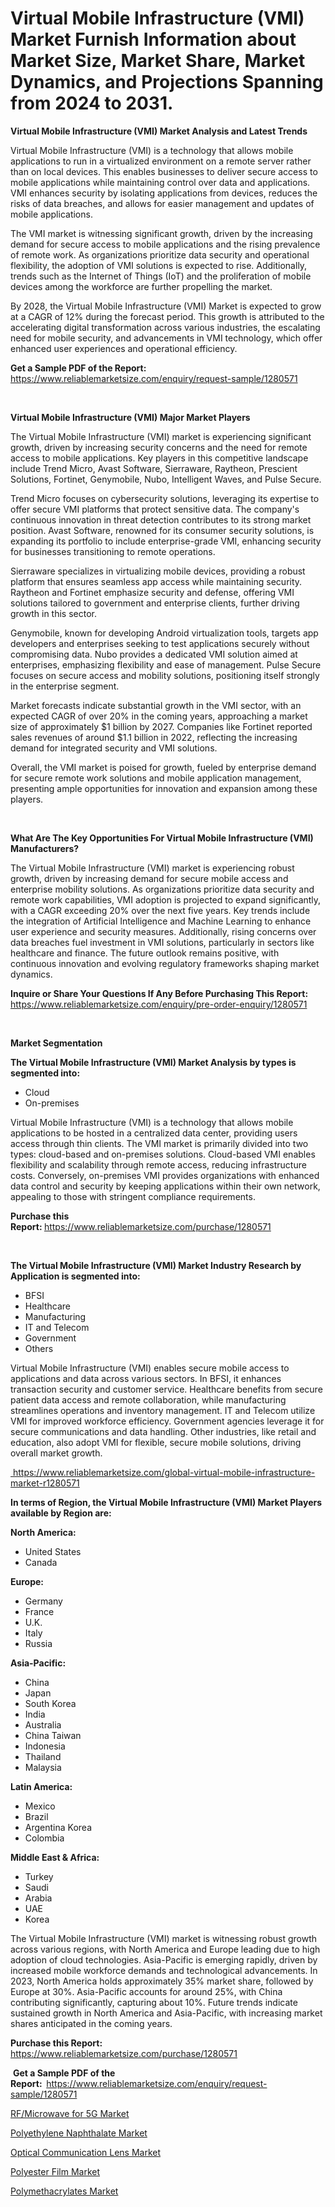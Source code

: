 <p><h1>Virtual Mobile Infrastructure (VMI) Market Furnish Information about Market Size, Market Share, Market Dynamics, and Projections Spanning from 2024 to 2031.</h1></p><p><strong>Virtual Mobile Infrastructure (VMI) Market Analysis and Latest Trends</strong></p>
<p><p>Virtual Mobile Infrastructure (VMI) is a technology that allows mobile applications to run in a virtualized environment on a remote server rather than on local devices. This enables businesses to deliver secure access to mobile applications while maintaining control over data and applications. VMI enhances security by isolating applications from devices, reduces the risks of data breaches, and allows for easier management and updates of mobile applications.</p><p>The VMI market is witnessing significant growth, driven by the increasing demand for secure access to mobile applications and the rising prevalence of remote work. As organizations prioritize data security and operational flexibility, the adoption of VMI solutions is expected to rise. Additionally, trends such as the Internet of Things (IoT) and the proliferation of mobile devices among the workforce are further propelling the market. </p><p>By 2028, the Virtual Mobile Infrastructure (VMI) Market is expected to grow at a CAGR of 12% during the forecast period. This growth is attributed to the accelerating digital transformation across various industries, the escalating need for mobile security, and advancements in VMI technology, which offer enhanced user experiences and operational efficiency.</p></p>
<p><strong>Get a Sample PDF of the Report:&nbsp;</strong> <a href="https://www.reliablemarketsize.com/enquiry/request-sample/1280571?utm_campaign=1143&utm_medium=2&utm_source=Github&utm_content=ia&utm_term=10122024&utm_id=virtual-mobile-infrastructure-vmi">https://www.reliablemarketsize.com/enquiry/request-sample/1280571</a></p>
<p>&nbsp;</p>
<p><strong>Virtual Mobile Infrastructure (VMI) Major Market Players</strong></p>
<p><p>The Virtual Mobile Infrastructure (VMI) market is experiencing significant growth, driven by increasing security concerns and the need for remote access to mobile applications. Key players in this competitive landscape include Trend Micro, Avast Software, Sierraware, Raytheon, Prescient Solutions, Fortinet, Genymobile, Nubo, Intelligent Waves, and Pulse Secure.</p><p>Trend Micro focuses on cybersecurity solutions, leveraging its expertise to offer secure VMI platforms that protect sensitive data. The company's continuous innovation in threat detection contributes to its strong market position. Avast Software, renowned for its consumer security solutions, is expanding its portfolio to include enterprise-grade VMI, enhancing security for businesses transitioning to remote operations.</p><p>Sierraware specializes in virtualizing mobile devices, providing a robust platform that ensures seamless app access while maintaining security. Raytheon and Fortinet emphasize security and defense, offering VMI solutions tailored to government and enterprise clients, further driving growth in this sector.</p><p>Genymobile, known for developing Android virtualization tools, targets app developers and enterprises seeking to test applications securely without compromising data. Nubo provides a dedicated VMI solution aimed at enterprises, emphasizing flexibility and ease of management. Pulse Secure focuses on secure access and mobility solutions, positioning itself strongly in the enterprise segment.</p><p>Market forecasts indicate substantial growth in the VMI sector, with an expected CAGR of over 20% in the coming years, approaching a market size of approximately $1 billion by 2027. Companies like Fortinet reported sales revenues of around $1.1 billion in 2022, reflecting the increasing demand for integrated security and VMI solutions.</p><p>Overall, the VMI market is poised for growth, fueled by enterprise demand for secure remote work solutions and mobile application management, presenting ample opportunities for innovation and expansion among these players.</p></p>
<p>&nbsp;</p>
<p><strong>What Are The Key Opportunities For Virtual Mobile Infrastructure (VMI) Manufacturers?</strong></p>
<p><p>The Virtual Mobile Infrastructure (VMI) market is experiencing robust growth, driven by increasing demand for secure mobile access and enterprise mobility solutions. As organizations prioritize data security and remote work capabilities, VMI adoption is projected to expand significantly, with a CAGR exceeding 20% over the next five years. Key trends include the integration of Artificial Intelligence and Machine Learning to enhance user experience and security measures. Additionally, rising concerns over data breaches fuel investment in VMI solutions, particularly in sectors like healthcare and finance. The future outlook remains positive, with continuous innovation and evolving regulatory frameworks shaping market dynamics.</p></p>
<p><strong>Inquire or Share Your Questions If Any Before Purchasing This Report:</strong> <a href="https://www.reliablemarketsize.com/enquiry/pre-order-enquiry/1280571?utm_campaign=1143&utm_medium=2&utm_source=Github&utm_content=ia&utm_term=10122024&utm_id=virtual-mobile-infrastructure-vmi">https://www.reliablemarketsize.com/enquiry/pre-order-enquiry/1280571</a></p>
<p>&nbsp;</p>
<p><strong>Market Segmentation</strong></p>
<p><strong>The Virtual Mobile Infrastructure (VMI) Market Analysis by types is segmented into:</strong></p>
<p><ul><li>Cloud</li><li>On-premises</li></ul></p>
<p><p>Virtual Mobile Infrastructure (VMI) is a technology that allows mobile applications to be hosted in a centralized data center, providing users access through thin clients. The VMI market is primarily divided into two types: cloud-based and on-premises solutions. Cloud-based VMI enables flexibility and scalability through remote access, reducing infrastructure costs. Conversely, on-premises VMI provides organizations with enhanced data control and security by keeping applications within their own network, appealing to those with stringent compliance requirements.</p></p>
<p><strong>Purchase this Report:&nbsp;</strong><a href="https://www.reliablemarketsize.com/purchase/1280571?utm_campaign=1143&utm_medium=2&utm_source=Github&utm_content=ia&utm_term=10122024&utm_id=virtual-mobile-infrastructure-vmi">https://www.reliablemarketsize.com/purchase/1280571</a></p>
<p>&nbsp;</p>
<p><strong>The Virtual Mobile Infrastructure (VMI) Market Industry Research by Application is segmented into:</strong></p>
<p><ul><li>BFSI</li><li>Healthcare</li><li>Manufacturing</li><li>IT and Telecom</li><li>Government</li><li>Others</li></ul></p>
<p><p>Virtual Mobile Infrastructure (VMI) enables secure mobile access to applications and data across various sectors. In BFSI, it enhances transaction security and customer service. Healthcare benefits from secure patient data access and remote collaboration, while manufacturing streamlines operations and inventory management. IT and Telecom utilize VMI for improved workforce efficiency. Government agencies leverage it for secure communications and data handling. Other industries, like retail and education, also adopt VMI for flexible, secure mobile solutions, driving overall market growth.</p></p>
<p><a href="https://www.reliablemarketsize.com/global-virtual-mobile-infrastructure-market-r1280571?utm_campaign=1143&utm_medium=2&utm_source=Github&utm_content=ia&utm_term=10122024&utm_id=virtual-mobile-infrastructure-vmi">&nbsp;https://www.reliablemarketsize.com/global-virtual-mobile-infrastructure-market-r1280571</a></p>
<p><strong>In terms of Region, the Virtual Mobile Infrastructure (VMI) Market Players available by Region are:</strong></p>
<p>
    <p> <strong> North America: </strong>
        <ul>
            <li>United States</li>
            <li>Canada</li>
        </ul>
        </p> 
    <p> <strong> Europe: </strong>
        <ul>
            <li>Germany</li>
            <li>France</li>
            <li>U.K.</li>
            <li>Italy</li>
            <li>Russia</li>
        </ul>
        </p> 
    <p> <strong> Asia-Pacific: </strong>
        <ul>
            <li>China</li>
            <li>Japan</li>
            <li>South Korea</li>
            <li>India</li>
            <li>Australia</li>
            <li>China Taiwan</li>
            <li>Indonesia</li>
            <li>Thailand</li>
            <li>Malaysia</li>
        </ul>
        </p> 
    <p> <strong> Latin America: </strong>
        <ul>
            <li>Mexico</li>
            <li>Brazil</li>
            <li>Argentina Korea</li>
            <li>Colombia</li>
        </ul>
        </p> 
    <p> <strong> Middle East & Africa: </strong>
        <ul>
            <li>Turkey</li>
            <li>Saudi</li>
            <li>Arabia</li>
            <li>UAE</li>
            <li>Korea</li>
        </ul>
    </p>
    </p>
<p><p>The Virtual Mobile Infrastructure (VMI) market is witnessing robust growth across various regions, with North America and Europe leading due to high adoption of cloud technologies. Asia-Pacific is emerging rapidly, driven by increased mobile workforce demands and technological advancements. In 2023, North America holds approximately 35% market share, followed by Europe at 30%. Asia-Pacific accounts for around 25%, with China contributing significantly, capturing about 10%. Future trends indicate sustained growth in North America and Asia-Pacific, with increasing market shares anticipated in the coming years.</p></p>
<p><strong>Purchase this Report: </strong><a href="https://www.reliablemarketsize.com/purchase/1280571?utm_campaign=1143&utm_medium=2&utm_source=Github&utm_content=ia&utm_term=10122024&utm_id=virtual-mobile-infrastructure-vmi">https://www.reliablemarketsize.com/purchase/1280571</a></p>
<p>&nbsp;<strong>Get a Sample PDF of the Report:&nbsp;&nbsp;</strong><a href="https://www.reliablemarketsize.com/enquiry/request-sample/1280571?utm_campaign=1143&utm_medium=2&utm_source=Github&utm_content=ia&utm_term=10122024&utm_id=virtual-mobile-infrastructure-vmi">https://www.reliablemarketsize.com/enquiry/request-sample/1280571</a></p>
<p><strong></strong></p>
<p><p><a href="https://github.com/kimberjam0i/Market-Research-Report-List-1/blob/main/rfmicrowave-for-5g-market.md?utm_campaign=1143&utm_medium=2&utm_source=Github&utm_content=ia&utm_term=10122024&utm_id=virtual-mobile-infrastructure-vmi">RF/Microwave for 5G Market</a></p><p><a href="https://www.linkedin.com/pulse/strategic-insights-polyethylene-naphthalate-market-jkvpf?utm_campaign=1143&utm_medium=2&utm_source=Github&utm_content=ia&utm_term=10122024&utm_id=virtual-mobile-infrastructure-vmi">Polyethylene Naphthalate Market</a></p><p><a href="https://github.com/lashaunm5st/Market-Research-Report-List-1/blob/main/optical-communication-lens-market.md?utm_campaign=1143&utm_medium=2&utm_source=Github&utm_content=ia&utm_term=10122024&utm_id=virtual-mobile-infrastructure-vmi">Optical Communication Lens Market</a></p><p><a href="https://www.linkedin.com/pulse/market-dynamics-collectra-3eofe?utm_campaign=1143&utm_medium=2&utm_source=Github&utm_content=ia&utm_term=10122024&utm_id=virtual-mobile-infrastructure-vmi">Polyester Film Market</a></p><p><a href="https://www.linkedin.com/pulse/overview-polymethacrylates-market-2024-2031-growth-factors-yg2of?utm_campaign=1143&utm_medium=2&utm_source=Github&utm_content=ia&utm_term=10122024&utm_id=virtual-mobile-infrastructure-vmi">Polymethacrylates Market</a></p></p>